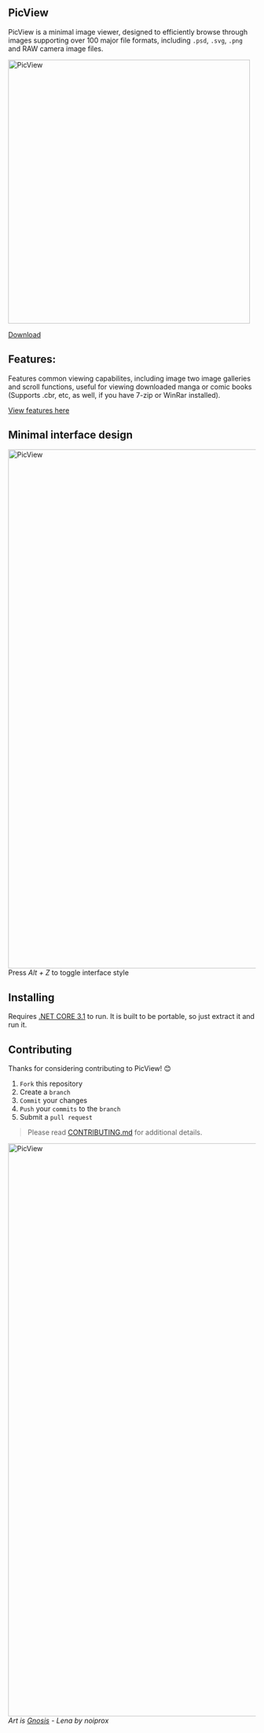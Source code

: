 ## PicView

PicView is a minimal image viewer, designed to efficiently browse through images supporting over 100 major file formats, including `.psd`, `.svg`, `.png` and RAW camera image files.

<img src="https://raw.githubusercontent.com/Ruben2776/PicView/master/Extra/Screenshot2.png" alt="PicView" width="492" height="537">

[Download](https://github.com/Ruben2776/PicView/releases/download/0.9.6.5/install.PicView.exe)

## Features:
Features common viewing capabilites, including image two image galleries and scroll functions, useful for viewing downloaded manga or comic books (Supports .cbr, etc, as well, if you have 7-zip or WinRar installed).

[View features here](https://github.com/Ruben2776/PicView/wiki/Features)

## Minimal interface design
<img src="https://raw.githubusercontent.com/Ruben2776/PicView/master/Extra/Untitled-46.png" alt="PicView" width="775" height="1056">
Press <i>Alt + Z</i> to toggle interface style

## Installing
Requires [.NET CORE 3.1](https://dotnet.microsoft.com/download/dotnet-core/3.1) to run.
It is built to be portable, so just extract it and run it.

## Contributing
Thanks for considering contributing to PicView! 😊

1. `Fork` this repository
2. Create a `branch`
3. `Commit` your changes
4. `Push` your `commits` to the `branch`
5. Submit a `pull request`

> Please read [CONTRIBUTING.md](https://github.com/Ruben2776/PicView/blob/master/CONTRIBUTE.md) for additional details.

<img src="https://raw.githubusercontent.com/Ruben2776/PicView/master/Extra/gnosis.PNG" alt="PicView" width="698" height="1166">
<i>Art is <a href="https://www.deviantart.com/noiprox/art/Gnosis-Lena-441483744">Gnosis</a> - Lena by noiprox</i>
